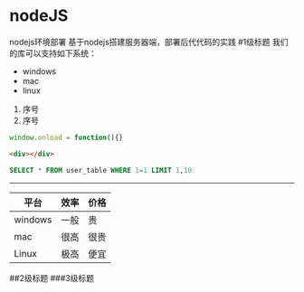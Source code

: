 # nodeJS
nodejs环境部署
基于nodejs搭建服务器端，部署后代代码的实践
#1级标题
我们的库可以支持如下系统：
- windows
- mac
- linux

1. 序号
2. 序号
   
```javascript
window.onload = function(){}
```

```html
<div></div>
```

```sql
SELECT * FROM user_table WHERE 1=1 LIMIT 1,10
```
---


|平台|效率|价格|
|---|---|---|
|windows|一般|贵|
|mac|很高|很贵|
|Linux|极高|便宜|

##2级标题
###3级标题
